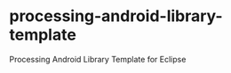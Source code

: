 processing-android-library-template
===================================

Processing Android Library Template for Eclipse
